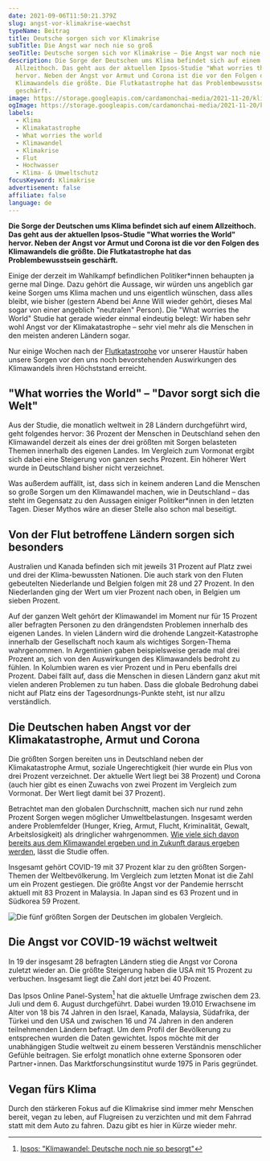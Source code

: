 ```yaml
---
date: 2021-09-06T11:50:21.379Z
slug: angst-vor-klimakrise-waechst
typeName: Beitrag
title: Deutsche sorgen sich vor Klimakrise
subTitle: Die Angst war noch nie so groß
seoTitle: Deutsche sorgen sich vor Klimakrise – Die Angst war noch nie so groß
description: Die Sorge der Deutschen ums Klima befindet sich auf einem
  Allzeithoch. Das geht aus der aktuellen Ipsos-Studie "What worries the World"
  hervor. Neben der Angst vor Armut und Corona ist die vor den Folgen des
  Klimawandels die größte. Die Flutkatastrophe hat das Problembewusstsein
  geschärft.
image: https://storage.googleapis.com/cardamonchai-media/2021-11-20/klimakrise-jpg-imagine-f8f8f8_787e82_1024_768/640.webp
ogImage: https://storage.googleapis.com/cardamonchai-media/2021-11-20/klimakrise-fb-jpg-imagine-f8f8f8_878585_1200_628/640.webp
labels:
  - Klima
  - Klimakatastrophe
  - What worries the world
  - Klimawandel
  - Klimakrise
  - Flut
  - Hochwasser
  - Klima- & Umweltschutz
focusKeyword: Klimakrise
advertisement: false
affiliate: false
language: de
---
```


**Die Sorge der Deutschen ums Klima befindet sich auf einem Allzeithoch. Das geht aus der aktuellen Ipsos-Studie "What worries the World" hervor. Neben der Angst vor Armut und Corona ist die vor den Folgen des Klimawandels die größte. Die Flutkatastrophe hat das Problembewusstsein geschärft.**

Einige der derzeit im Wahlkampf befindlichen Politiker\*innen behaupten ja gerne mal Dinge. Dazu gehört die Aussage, wir würden uns angeblich gar keine Sorgen ums Klima machen und uns eigentlich wünschen, dass alles bleibt, wie bisher (gestern Abend bei Anne Will wieder gehört, dieses Mal sogar von einer angeblich "neutralen" Person). Die "What worries the World" Studie hat gerade wieder einmal eindeutig belegt: Wir haben sehr wohl Angst vor der Klimakatastrophe – sehr viel mehr als die Menschen in den meisten anderen Ländern sogar.

Nur einige Wochen nach der [Flutkatastrophe](/2021/07/tiere-als-hochwasser-opfer/) vor unserer Haustür haben unsere Sorgen vor den uns noch bevorstehenden Auswirkungen des Klimawandels ihren Höchststand erreicht.

## "What worries the World" – "Davor sorgt sich die Welt"

Aus der Studie, die monatlich weltweit in 28 Ländern durchgeführt wird, geht folgendes hervor: 36 Prozent der Menschen in Deutschland sehen den Klimawandel derzeit als eines der drei größten mit Sorgen belasteten Themen innerhalb des eigenen Landes. Im Vergleich zum Vormonat ergibt sich dabei eine Steigerung von ganzen sechs Prozent. Ein höherer Wert wurde in Deutschland bisher nicht verzeichnet.

Was außerdem auffällt, ist, dass sich in keinem anderen Land die Menschen so große Sorgen um den Klimawandel machen, wie in Deutschland – das steht im Gegensatz zu den Aussagen einiger Politiker\*innen in den letzten Tagen. Dieser Mythos wäre an dieser Stelle also schon mal beseitigt.

## Von der Flut betroffene Ländern sorgen sich besonders

Australien und Kanada befinden sich mit jeweils 31 Prozent auf Platz zwei und drei der Klima-bewussten Nationen. Die auch stark von den Fluten gebeutelten Niederlande und Belgien folgen mit 28 und 27 Prozent. In den Niederlanden ging der Wert um vier Prozent nach oben, in Belgien um sieben Prozent.

Auf der ganzen Welt gehört der Klimawandel im Moment nur für 15 Prozent aller befragten Personen zu den drängendsten Problemen innerhalb des eigenen Landes. In vielen Ländern wird die drohende Langzeit-Katastrophe innerhalb der Gesellschaft noch kaum als wichtiges Sorgen-Thema wahrgenommen. In Argentinien gaben beispielsweise gerade mal drei Prozent an, sich von den Auswirkungen des Klimawandels bedroht zu fühlen. In Kolumbien waren es vier Prozent und in Peru ebenfalls drei Prozent. Dabei fällt auf, dass die Menschen in diesen Ländern ganz akut mit vielen anderen Problemen zu tun haben. Dass die globale Bedrohung dabei nicht auf Platz eins der Tagesordnungs-Punkte steht, ist nur allzu verständlich.

## Die Deutschen haben Angst vor der Klimakatastrophe, Armut und Corona

Die größten Sorgen bereiten uns in Deutschland neben der Klimakatastrophe Armut, soziale Ungerechtigkeit (hier wurde ein Plus von drei Prozent verzeichnet. Der aktuelle Wert liegt bei 38 Prozent) und Corona (auch hier gibt es einen Zuwachs von zwei Prozent im Vergleich zum Vormonat. Der Wert liegt damit bei 37 Prozent).

Betrachtet man den globalen Durchschnitt, machen sich nur rund zehn Prozent Sorgen wegen möglicher Umweltbelastungen. Insgesamt werden andere Problemfelder (Hunger, Krieg, Armut, Flucht, Kriminalität, Gewalt, Arbeitslosigkeit) als dringlicher wahrgenommen. [Wie viele sich davon bereits aus dem Klimawandel ergeben und in Zukunft daraus ergeben werden](/2020/07/handeln-statt-hoffen-carola-rackete/), lässt die Studie offen.

Insgesamt gehört COVID-19 mit 37 Prozent klar zu den größten Sorgen-Themen der Weltbevölkerung. Im Vergleich zum letzten Monat ist die Zahl um ein Prozent gestiegen. Die größte Angst vor der Pandemie herrscht aktuell mit 83 Prozent in Malaysia. In Japan sind es 63 Prozent und in Südkorea 59 Prozent.

![Die fünf größten Sorgen der Deutschen im globalen Vergleich.](https://storage.googleapis.com/cardamonchai-media/2021-11-20/klimakrise-ipsos-grafik-jpg-imagine-f8f8f8_d0dbe2_567_425/640.webp "Die fünf größten Sorgen der Deutschen im globalen Vergleich.")

## Die Angst vor COVID-19 wächst weltweit

In 19 der insgesamt 28 befragten Ländern stieg die Angst vor Corona zuletzt wieder an. Die größte Steigerung haben die USA mit 15 Prozent zu verbuchen. Insgesamt liegt die Zahl dort jetzt bei 40 Prozent.

Das Ipsos Online Panel-System[^1] hat die aktuelle Umfrage zwischen dem 23. Juli und dem 6. August durchgeführt. Dabei wurden 19.010 Erwachsene im Alter von 18 bis 74 Jahren in den Israel, Kanada, Malaysia, Südafrika, der Türkei und den USA und zwischen 16 und 74 Jahren in den anderen teilnehmenden Ländern befragt. Um dem Profil der Bevölkerung zu entsprechen wurden die Daten gewichtet. Ispos möchte mit der unabhängigen Studie weltweit zu einem besseren Verständnis menschlicher Gefühle beitragen. Sie erfolgt monatlich ohne externe Sponsoren oder Partner⋆innen. Das Marktforschungsinstitut wurde 1975 in Paris gegründet.

## Vegan fürs Klima

Durch den stärkeren Fokus auf die Klimakrise sind immer mehr Menschen bereit, vegan zu leben, auf Flugreisen zu verzichten und mit dem Fahrrad statt mit dem Auto zu fahren. Dazu gibt es hier in Kürze wieder mehr.

[^1]: [Ipsos: "Klimawandel: Deutsche noch nie so besorgt"](https://www.ipsos.com/sites/default/files/ct/news/documents/2021-09/World%20Worries_Country%20Report%20Germany_08-2021.pdf)